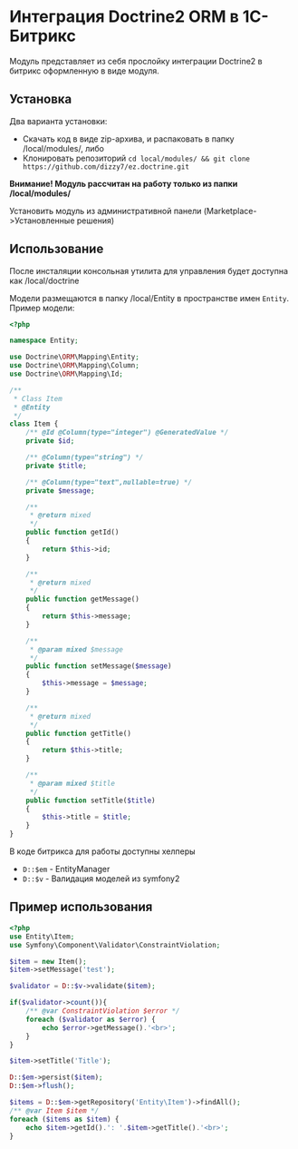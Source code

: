 Интеграция Doctrine2 ORM в 1С-Битрикс
=========

Модуль представляет из себя прослойку интеграции Doctrine2 в битрикс оформленную в виде модуля.

Установка
---------

Два варианта установки:
  - Скачать код в виде zip-архива, и распаковать в папку /local/modules/, либо
  - Клонировать репозиторий `cd local/modules/ && git clone https://github.com/dizzy7/ez.doctrine.git`

**Внимание! Модуль рассчитан на работу только из папки /local/modules/**

Установить модуль из административной панели (Marketplace->Установленные решения)

Использование
-------------

После инсталяции консольная утилита для управления будет доступна как /local/doctrine

Модели размещаются в папку /local/Entity в пространстве имен ```Entity```. Пример модели:
```php
<?php

namespace Entity;

use Doctrine\ORM\Mapping\Entity;
use Doctrine\ORM\Mapping\Column;
use Doctrine\ORM\Mapping\Id;

/**
 * Class Item
 * @Entity
 */
class Item {
    /** @Id @Column(type="integer") @GeneratedValue */
    private $id;

    /** @Column(type="string") */
    private $title;

    /** @Column(type="text",nullable=true) */
    private $message;

    /**
     * @return mixed
     */
    public function getId()
    {
        return $this->id;
    }

    /**
     * @return mixed
     */
    public function getMessage()
    {
        return $this->message;
    }

    /**
     * @param mixed $message
     */
    public function setMessage($message)
    {
        $this->message = $message;
    }

    /**
     * @return mixed
     */
    public function getTitle()
    {
        return $this->title;
    }

    /**
     * @param mixed $title
     */
    public function setTitle($title)
    {
        $this->title = $title;
    }   
} 
```

В коде битрикса для работы доступны хелперы
  - ```D::$em``` - EntityManager
  - ```D::$v``` - Валидация моделей из symfony2

Пример использования
------

```php
<?php
use Entity\Item;
use Symfony\Component\Validator\ConstraintViolation;

$item = new Item();
$item->setMessage('test');

$validator = D::$v->validate($item);

if($validator->count()){
    /** @var ConstraintViolation $error */
    foreach ($validator as $error) {
        echo $error->getMessage().'<br>';
    }
}

$item->setTitle('Title');

D::$em->persist($item);
D::$em->flush();

$items = D::$em->getRepository('Entity\Item')->findAll();
/** @var Item $item */
foreach ($items as $item) {
    echo $item->getId().': '.$item->getTitle().'<br>';
}
```





